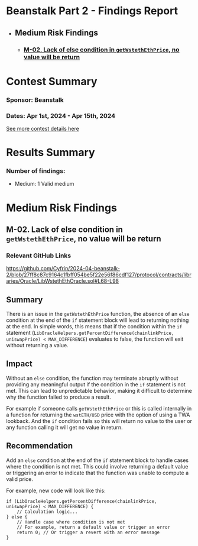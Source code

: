 # Beanstalk Part 2 - Findings Report

- ## Medium Risk Findings
    - ### [M-02. Lack of else condition in `getWstethEthPrice`, no value will be return](#M-02)


# <a id='contest-summary'></a>Contest Summary

### Sponsor: Beanstalk

### Dates: Apr 1st, 2024 - Apr 15th, 2024

[See more contest details here](https://www.codehawks.com/contests/clu7665bs0001fmt5yahc8tyh)

# <a id='results-summary'></a>Results Summary

### Number of findings:
   - Medium: 1 Valid medium
		
# Medium Risk Findings
 
## <a id='M-02'></a>M-02. Lack of else condition in `getWstethEthPrice`, no value will be return            

### Relevant GitHub Links
	
https://github.com/Cyfrin/2024-04-beanstalk-2/blob/27ff8c87c9164c1fbff054be5f22e56f86cdf127/protocol/contracts/libraries/Oracle/LibWstethEthOracle.sol#L68-L98


## Summary

There is an issue in the `getWstethEthPrice` function, the absence of an `else` condition at the end of the `if` statement block will lead to returning nothing at the end. In simple words, this means that if the condition within the `if` statement (`LibOracleHelpers.getPercentDifference(chainlinkPrice, uniswapPrice) < MAX_DIFFERENCE`) evaluates to false, the function will exit without returning a value.

## Impact

Without an `else` condition, the function may terminate abruptly without providing any meaningful output if the condition in the `if` statement is not met. This can lead to unpredictable behavior, making it difficult to determine why the function failed to produce a result.

For example if someone calls `getWstethEthPrice` or this is called internally in a function for returning the `wstETH/USD` price with the option of using a TWA lookback. And the `if` condition fails so this will return no value to the user or any function calling it will get no value in return.

## Recommendation

Add an `else` condition at the end of the `if` statement block to handle cases where the condition is not met. This could involve returning a default value or triggering an error to indicate that the function was unable to compute a valid price.

For example, new code will look like this:

```solidity
if (LibOracleHelpers.getPercentDifference(chainlinkPrice, uniswapPrice) < MAX_DIFFERENCE) {
    // Calculation logic...
} else {
    // Handle case where condition is not met
    // For example, return a default value or trigger an error
    return 0; // Or trigger a revert with an error message
}
```




